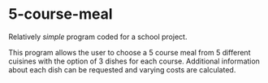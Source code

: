 # 5-course-meal

Relatively _simple_ program coded for a school project.

This program allows the user to choose a 5 course meal from 5 different cuisines with the option of 3 dishes for each course. Additional information about each dish can be requested and varying costs are calculated.
